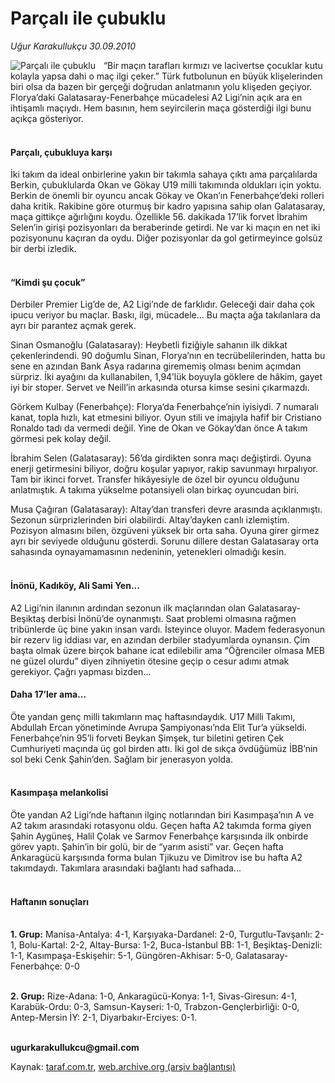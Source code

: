 # Parçalı ile çubuklu

*Uğur Karakullukçu 30.09.2010*

<div class="yazi"><img align="left" alt="Parçalı ile çubuklu" border="0" src="http://www.taraf.com.tr/fotoraflar/makaleler/parcali-ile-cubuklu_1690_orijinal.jpg" style="border-right-width:10px; border-color:#FFFFFF"/><p>“Bir maçın tarafları kırmızı ve lacivertse çocuklar kutu kolayla yapsa dahi o maç ilgi çeker.” Türk futbolunun en büyük klişelerinden biri olsa da bazen bir gerçeği doğrudan anlatmanın yolu klişeden geçiyor. Florya’daki Galatasaray-Fenerbahçe mücadelesi A2 Ligi’nin açık ara en ihtişamlı maçıydı. Hem basının, hem seyircilerin maça gösterdiği ilgi bunu açıkça gösteriyor.</p>
<h4><br/>Parçalı, çubukluya karşı </h4>
<p>İki takım da ideal onbirlerine yakın bir takımla sahaya çıktı ama parçalılarda Berkin, çubuklularda Okan ve Gökay U19 milli takımında oldukları için yoktu. Berkin de önemli bir oyuncu ancak Gökay ve Okan’ın Fenerbahçe’deki rolleri daha kritik. Rakibine göre oturmuş bir kadro yapısına sahip olan Galatasaray, maça gittikçe ağırlığını koydu. Özellikle 56. dakikada 17’lik forvet İbrahim Selen’in girişi pozisyonları da beraberinde getirdi. Ne var ki maçın en net iki pozisyonunu kaçıran da oydu. Diğer pozisyonlar da gol getirmeyince golsüz bir derbi izledik.</p>
<h4><br/>“Kimdi şu çocuk”</h4>
<p>Derbiler Premier Lig’de de, A2 Ligi’nde de farklıdır. Geleceği dair daha çok ipucu veriyor bu maçlar. Baskı, ilgi, mücadele... Bu maçta ağa takılanlara da ayrı bir parantez açmak gerek.</p>
<p>Sinan Osmanoğlu (Galatasaray): Heybetli fiziğiyle sahanın ilk dikkat çekenlerindendi. 90 doğumlu Sinan, Florya’nın en tecrübelilerinden, hatta bu sene en azından Bank Asya radarına girememiş olması benim açımdan sürpriz. İki ayağını da kullanabilen, 1,94’lük boyuyla göklere de hâkim, gayet iyi bir stoper. Servet ve Neill’in arkasında otursa kimse sesini çıkarmazdı.</p>
<p>Görkem Kulbay (Fenerbahçe): Florya’da Fenerbahçe’nin iyisiydi. 7 numaralı kanat, topla hızlı, kat etmesini biliyor. Oyun stili ve imajıyla hafif bir Cristiano Ronaldo tadı da vermedi değil. Yine de Okan ve Gökay’dan önce A takım görmesi pek kolay değil.</p>
<p>İbrahim Selen (Galatasaray): 56’da girdikten sonra maçı değiştirdi. Oyuna enerji getirmesini biliyor, doğru koşular yapıyor, rakip savunmayı hırpalıyor. Tam bir ikinci forvet. Transfer hikâyesiyle de özel bir oyuncu olduğunu anlatmıştık. A takıma yükselme potansiyeli olan birkaç oyuncudan biri. </p>
<p>Musa Çağıran (Galatasaray): Altay’dan transferi devre arasında açıklanmıştı. Sezonun sürprizlerinden biri olabilirdi. Altay’dayken canlı izlemiştim. Pozisyon almasını bilen, özgüveni yüksek bir orta saha. Oyuna girer girmez ayrı bir seviyede olduğunu gösterdi. Sorunu dillere destan Galatasaray orta sahasında oynayamamasının nedeninin, yetenekleri olmadığı kesin.</p>
<h4><br/>İnönü, Kadıköy, Ali Sami Yen...</h4>
<p>A2 Ligi’nin ilanının ardından sezonun ilk maçlarından olan Galatasaray-Beşiktaş derbisi İnönü’de oynanmıştı. Saat problemi olmasına rağmen tribünlerde üç bine yakın insan vardı. İsteyince oluyor. Madem federasyonun bir rezerv lig iddiası var, en azından derbiler stadyumlarda oynansın. Çim başta olmak üzere birçok bahane icat edilebilir ama “Öğrenciler olmasa MEB ne güzel olurdu” diyen zihniyetin ötesine geçip o cesur adımı atmak gerekiyor. Çağrı yapması bizden...</p>
<h4>Daha 17’ler ama...</h4>
<p>Öte yandan genç milli takımların maç haftasındaydık. U17 Milli Takımı, Abdullah Ercan yönetiminde Avrupa Şampiyonası’nda Elit Tur’a yükseldi. Fenerbahçe’nin 95’li forveti Beykan Şimşek, tur biletini getiren Çek Cumhuriyeti maçında üç gol birden attı. İki gol de sıkça övdüğümüz İBB’nin sol beki Cenk Şahin’den. Sağlam bir jenerasyon yolda.</p>
<h4><br/>Kasımpaşa melankolisi</h4>
<p>Öte yandan A2 Ligi’nde haftanın ilginç notlarından biri Kasımpaşa’nın A ve A2 takım arasındaki rotasyonu oldu. Geçen hafta A2 takımda forma giyen Şahin Aygüneş, Halil Çolak ve Sarmov Fenerbahçe karşısında ilk onbirde görev yaptı. Şahin’in bir golü, bir de “yarım asisti” var. Geçen hafta Ankaragücü karşısında forma bulan Tjikuzu ve Dimitrov ise bu hafta A2 takımdaydı. Takımlara arasındaki bağlantı had safhada...</p>
<h4><br/>Haftanın sonuçları</h4>
<p><b><br/>1. Grup:</b> Manisa-Antalya: 4-1, Karşıyaka-Dardanel: 2-0, Turgutlu-Tavşanlı: 2-1, Bolu-Kartal: 2-2, Altay-Bursa: 1-2, Buca-İstanbul BB: 1-1, Beşiktaş-Denizli: 1-1, Kasımpaşa-Eskişehir: 5-1, Güngören-Akhisar: 5-0, Galatasaray-Fenerbahçe: 0-0</p>
<p><b><br/>2. Grup:</b> Rize-Adana: 1-0, Ankaragücü-Konya: 1-1, Sivas-Giresun: 4-1, Karabük-Ordu: 0-3, Samsun-Kayseri: 1-0, Trabzon-Gençlerbirliği: 0-0, Antep-Mersin İY: 2-1, Diyarbakır-Erciyes: 0-1.</p>
<p><b><br/>ugurkarakullukcu@gmail.com</b></p></div>

Kaynak: [taraf.com.tr](http://www.taraf.com.tr:80/ugur-karakullukcu/makale-parcali-ile-cubuklu.htm), [web.archive.org (arşiv bağlantısı)](http://web.archive.org/web/20101003091400/http://www.taraf.com.tr:80/ugur-karakullukcu/makale-parcali-ile-cubuklu.htm)
